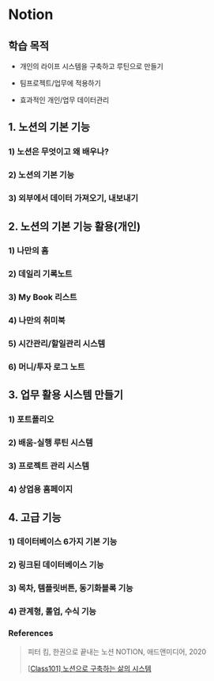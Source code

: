 # Notion



## **학습 목적**

- 개인의 라이프 시스템을 구축하고 루틴으로 만들기

- 팀프로젝트/업무에 적용하기

- 효과적인 개인/업무 데이터관리



## 1. 노션의 기본 기능

### 1) 노션은 무엇이고 왜 배우나?

### 2) 노션의 기본 기능

### 3) 외부에서 데이터 가져오기, 내보내기 



## 2. 노션의 기본 기능 활용(개인)

### 1) 나만의 홈

### 2) 데일리 기록노트

### 3) My Book 리스트

### 4) 나만의 취미북

### 5) 시간관리/할일관리 시스템

### 6) 머니/투자 로그 노트



## 3. 업무 활용 시스템 만들기

### 1) 포트폴리오

### 2) 배움-실행 루틴 시스템

### 3) 프로젝트 관리 시스템

### 4) 상업용 홈페이지



## 4. 고급 기능

### 1) 데이터베이스 6가지 기본 기능

### 2) 링크된 데이터베이스 기능

### 3) 목차, 템플릿버튼, 동기화블록 기능

### 4) 관계형, 롤업, 수식 기능





### References

> 피터 킴, 한권으로 끝내는 노션 NOTION, 애드앤미디어, 2020
>
> [[Class101\] 노션으로 구축하는 삶의 시스템](https://class101.net/classic/products/w49Vcr0LLiqtOgrdSWRy)
